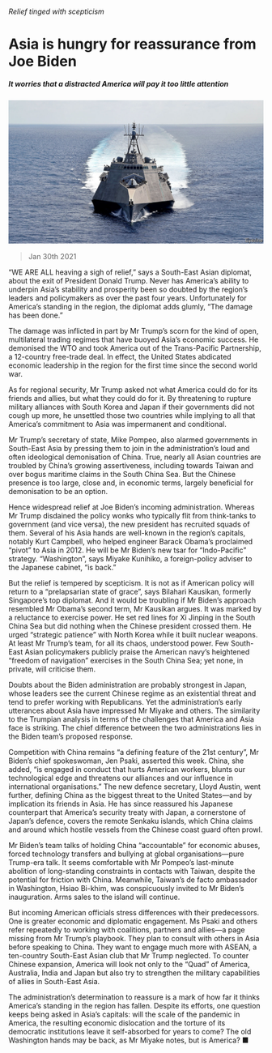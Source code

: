 ###### Relief tinged with scepticism

# Asia is hungry for reassurance from Joe Biden 

##### It worries that a distracted America will pay it too little attention 

![image](images/20210130_ASP002_0.jpg) 

> Jan 30th 2021 


“WE ARE ALL heaving a sigh of relief,” says a South-East Asian diplomat, about the exit of President Donald Trump. Never has America’s ability to underpin Asia’s stability and prosperity been so doubted by the region’s leaders and policymakers as over the past four years. Unfortunately for America’s standing in the region, the diplomat adds glumly, “The damage has been done.”


The damage was inflicted in part by Mr Trump’s scorn for the kind of open, multilateral trading regimes that have buoyed Asia’s economic success. He demonised the WTO and took America out of the Trans-Pacific Partnership, a 12-country free-trade deal. In effect, the United States abdicated economic leadership in the region for the first time since the second world war.



As for regional security, Mr Trump asked not what America could do for its friends and allies, but what they could do for it. By threatening to rupture military alliances with South Korea and Japan if their governments did not cough up more, he unsettled those two countries while implying to all that America’s commitment to Asia was impermanent and conditional.


Mr Trump’s secretary of state, Mike Pompeo, also alarmed governments in South-East Asia by pressing them to join in the administration’s loud and often ideological demonisation of China. True, nearly all Asian countries are troubled by China’s growing assertiveness, including towards Taiwan and over bogus maritime claims in the South China Sea. But the Chinese presence is too large, close and, in economic terms, largely beneficial for demonisation to be an option.


Hence widespread relief at Joe Biden’s incoming administration. Whereas Mr Trump disdained the policy wonks who typically flit from think-tanks to government (and vice versa), the new president has recruited squads of them. Several of his Asia hands are well-known in the region’s capitals, notably Kurt Campbell, who helped engineer Barack Obama’s proclaimed “pivot” to Asia in 2012. He will be Mr Biden’s new tsar for “Indo-Pacific” strategy. “Washington”, says Miyake Kunihiko, a foreign-policy adviser to the Japanese cabinet, “is back.”


But the relief is tempered by scepticism. It is not as if American policy will return to a “prelapsarian state of grace”, says Bilahari Kausikan, formerly Singapore’s top diplomat. And it would be troubling if Mr Biden’s approach resembled Mr Obama’s second term, Mr Kausikan argues. It was marked by a reluctance to exercise power. He set red lines for Xi Jinping in the South China Sea but did nothing when the Chinese president crossed them. He urged “strategic patience” with North Korea while it built nuclear weapons. At least Mr Trump’s team, for all its chaos, understood power. Few South-East Asian policymakers publicly praise the American navy’s heightened “freedom of navigation” exercises in the South China Sea; yet none, in private, will criticise them.


Doubts about the Biden administration are probably strongest in Japan, whose leaders see the current Chinese regime as an existential threat and tend to prefer working with Republicans. Yet the administration’s early utterances about Asia have impressed Mr Miyake and others. The similarity to the Trumpian analysis in terms of the challenges that America and Asia face is striking. The chief difference between the two administrations lies in the Biden team’s proposed response.


Competition with China remains “a defining feature of the 21st century”, Mr Biden’s chief spokeswoman, Jen Psaki, asserted this week. China, she added, “is engaged in conduct that hurts American workers, blunts our technological edge and threatens our alliances and our influence in international organisations.” The new defence secretary, Lloyd Austin, went further, defining China as the biggest threat to the United States—and by implication its friends in Asia. He has since reassured his Japanese counterpart that America’s security treaty with Japan, a cornerstone of Japan’s defence, covers the remote Senkaku islands, which China claims and around which hostile vessels from the Chinese coast guard often prowl.


Mr Biden’s team talks of holding China “accountable” for economic abuses, forced technology transfers and bullying at global organisations—pure Trump-era talk. It seems comfortable with Mr Pompeo’s last-minute abolition of long-standing constraints in contacts with Taiwan, despite the potential for friction with China. Meanwhile, Taiwan’s de facto ambassador in Washington, Hsiao Bi-khim, was conspicuously invited to Mr Biden’s inauguration. Arms sales to the island will continue.


But incoming American officials stress differences with their predecessors. One is greater economic and diplomatic engagement. Ms Psaki and others refer repeatedly to working with coalitions, partners and allies—a page missing from Mr Trump’s playbook. They plan to consult with others in Asia before speaking to China. They want to engage much more with ASEAN, a ten-country South-East Asian club that Mr Trump neglected. To counter Chinese expansion, America will look not only to the “Quad” of America, Australia, India and Japan but also try to strengthen the military capabilities of allies in South-East Asia.


The administration’s determination to reassure is a mark of how far it thinks America’s standing in the region has fallen. Despite its efforts, one question keeps being asked in Asia’s capitals: will the scale of the pandemic in America, the resulting economic dislocation and the torture of its democratic institutions leave it self-absorbed for years to come? The old Washington hands may be back, as Mr Miyake notes, but is America? ■



